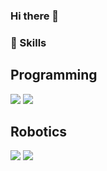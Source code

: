 ### Hi there 👋

<!--
**tazel7885/tazel7885** is a ✨ _special_ ✨ repository because its `README.md` (this file) appears on your GitHub profile.

Here are some ideas to get you started:

- 🔭 I’m currently working on ...
🌱 I’m currently learning ...
- 👯 I’m looking to collaborate on ...
- 🤔 I’m looking for help with ...
- 💬 Ask me about ...
- 📫 How to reach me: ...
- 😄 Pronouns: ...
- ⚡ Fun fact: ...
-->


### 👊 Skills

## Programming
<img src="https://img.shields.io/badge/C++-00599C?style=flat-square&logo=C%2B%2B&logoColor=white"/></a>
<img src="https://img.shields.io/badge/Python-3766AB?style=flat-square&logo=Python&logoColor=white"/></a>

## Robotics
<img src="https://img.shields.io/badge/ros-%230A0FF9.svg?style=for-the-badge&logo=ros&logoColor=white"/></a>
<img src="https://img.shields.io/badge/-Arduino-00979D?style=for-the-badge&logo=Arduino&logoColor=white"/></a>

